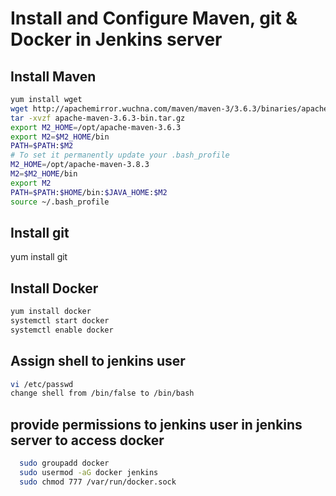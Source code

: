 # Install and Configure Maven, git & Docker in Jenkins server

## Install Maven
```sh
yum install wget
wget http://apachemirror.wuchna.com/maven/maven-3/3.6.3/binaries/apache-maven-3.6.3-bin.tar.gz
tar -xvzf apache-maven-3.6.3-bin.tar.gz
export M2_HOME=/opt/apache-maven-3.6.3
export M2=$M2_HOME/bin
PATH=$PATH:$M2
# To set it permanently update your .bash_profile
M2_HOME=/opt/apache-maven-3.8.3
M2=$M2_HOME/bin
export M2
PATH=$PATH:$HOME/bin:$JAVA_HOME:$M2
source ~/.bash_profile
```

## Install git
yum install git


## Install Docker
```sh
yum install docker
systemctl start docker
systemctl enable docker
```

## Assign shell to jenkins user

```sh
vi /etc/passwd
change shell from /bin/false to /bin/bash
```

## provide permissions to jenkins user in jenkins server to access docker
```sh
  sudo groupadd docker
  sudo usermod -aG docker jenkins
  sudo chmod 777 /var/run/docker.sock
```
